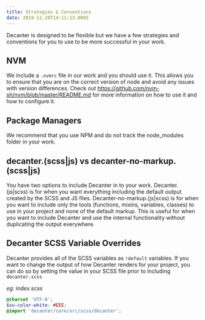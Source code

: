 ```yaml
---
title: Strategies & Conventions
date: 2019-11-28T14:11:13.000Z
---
```

<p class="su-intro-text">Decanter is designed to be flexible but we have a few strategies and conventions for you to use to be more successful in your work.</p>

## NVM

We include a `.nvmrc` file in our work and you should use it. This allows you to ensure that you are on the correct version of node and avoid any issues with version differences.
Check out https://github.com/nvm-sh/nvm/blob/master/README.md for more information on how to use it and how to configure it.

## Package Managers

We recommend that you use NPM and do not track the node_modules folder in your work.

## decanter.(scss|js) vs decanter-no-markup.(scss|js)

You have two options to include Decanter in to your work. Decanter.(js|scss) is for when you want everything including the default output created by the SCSS and JS files. Decanter-no-markup.(js|scss) is for when you want to include only the tools (functions, mixins, variables, classes) to use in your project and none of the default markup. This is useful for when you want to include Decanter and use the internal functionality without duplicating the output everywhere.

## Decanter SCSS Variable Overrides

Decanter provides all of the SCSS variables as `!default` variables. If you want to change the output of how Decanter renders for your project, you can do so by setting the value in your SCSS file prior to including `decanter.scss`

*eg: index.scss*
```scss
@charset 'UTF-8';
$su-color-white: #EEE;
@import 'decanter/core/src/scss/decanter';
```
